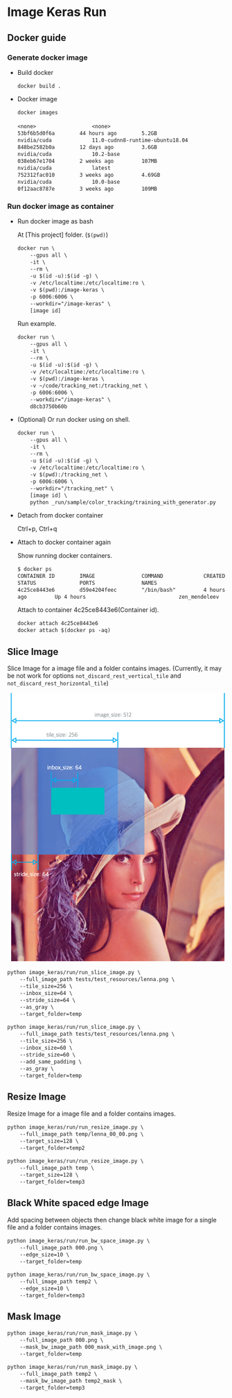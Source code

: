 # Image Keras Run

## Docker guide

### Generate docker image

* Build docker

    ```shell
    docker build .
    ```

* Docker image

    ```shell
    docker images

    <none>                  <none>                            53bf6b5d0f6a        44 hours ago        5.2GB
    nvidia/cuda             11.0-cudnn8-runtime-ubuntu18.04   848be2582b0a        12 days ago         3.6GB
    nvidia/cuda             10.2-base                         038eb67e1704        2 weeks ago         107MB
    nvidia/cuda             latest                            752312fac010        3 weeks ago         4.69GB
    nvidia/cuda             10.0-base                         0f12aac8787e        3 weeks ago         109MB
    ```

### Run docker image as container

* Run docker image as bash

    At [This project] folder. (`$(pwd)`)

    ```shell
    docker run \
        --gpus all \
        -it \
        --rm \
        -u $(id -u):$(id -g) \
        -v /etc/localtime:/etc/localtime:ro \
        -v $(pwd):/image-keras \
        -p 6006:6006 \
        --workdir="/image-keras" \
        [image id]
    ```

    Run example.

    ```shell
    docker run \
        --gpus all \
        -it \
        --rm \
        -u $(id -u):$(id -g) \
        -v /etc/localtime:/etc/localtime:ro \
        -v $(pwd):/image-keras \
        -v ~/code/tracking_net:/tracking_net \
        -p 6006:6006 \
        --workdir="/image-keras" \
        d8cb3750b60b
    ```

* (Optional) Or run docker using on shell.

    ```shell
    docker run \
        --gpus all \
        -it \
        --rm \
        -u $(id -u):$(id -g) \
        -v /etc/localtime:/etc/localtime:ro \
        -v $(pwd):/tracking_net \
        -p 6006:6006 \
        --workdir="/tracking_net" \
        [image id] \
        python _run/sample/color_tracking/training_with_generator.py
    ```

* Detach from docker container

    Ctrl+p, Ctrl+q

* Attach to docker container again

    Show running docker containers.

    ```shell
    $ docker ps
    CONTAINER ID        IMAGE               COMMAND             CREATED             STATUS              PORTS               NAMES
    4c25ce8443e6        d59e4204feec        "/bin/bash"         4 hours ago         Up 4 hours                              zen_mendeleev
    ```

    Attach to container 4c25ce8443e6(Container id).

    ```shell
    docker attach 4c25ce8443e6
    docker attach $(docker ps -aq)
    ```

## Slice Image

Slice Image for a image file and a folder contains images.
(Currently, it may be not work for options `not_discard_rest_vertical_tile` and `not_discard_rest_horizontal_tile`)

![Slice Image Size Guide](../../doc/slice_image_guide.png)

```shell
python image_keras/run/run_slice_image.py \
    --full_image_path tests/test_resources/lenna.png \
    --tile_size=256 \
    --inbox_size=64 \
    --stride_size=64 \
    --as_gray \
    --target_folder=temp
```

```shell
python image_keras/run/run_slice_image.py \
    --full_image_path tests/test_resources/lenna.png \
    --tile_size=256 \
    --inbox_size=60 \
    --stride_size=60 \
    --add_same_padding \
    --as_gray \
    --target_folder=temp
```

## Resize Image

Resize Image for a image file and a folder contains images.

```shell
python image_keras/run/run_resize_image.py \
    --full_image_path temp/lenna_00_00.png \
    --target_size=128 \
    --target_folder=temp2
```

```shell
python image_keras/run/run_resize_image.py \
    --full_image_path temp \
    --target_size=128 \
    --target_folder=temp3
```

## Black White spaced edge Image

Add spacing between objects then change black white image for a single file and a folder contains images.

```shell
python image_keras/run/run_bw_space_image.py \
    --full_image_path 000.png \
    --edge_size=10 \
    --target_folder=temp
```

```shell
python image_keras/run/run_bw_space_image.py \
    --full_image_path temp2 \
    --edge_size=10 \
    --target_folder=temp3
```

## Mask Image

```shell
python image_keras/run/run_mask_image.py \
    --full_image_path 000.png \
    --mask_bw_image_path 000_mask_with_image.png \
    --target_folder=temp
```

```shell
python image_keras/run/run_mask_image.py \
    --full_image_path temp2 \
    --mask_bw_image_path temp2_mask \
    --target_folder=temp3
```
